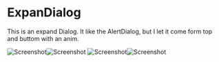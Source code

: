 # ExpanDialog
This is an expand Dialog. It like the AlertDialog, but I let it come form top and buttom with an anim. 


![Screenshot](https://github.com/XandyWang/ExpandDialog/raw/master/screenshot/1.png)![Screenshot](https://github.com/XandyWang/ExpandDialog/raw/master/screenshot/2.png)
![Screenshot](https://github.com/XandyWang/ExpandDialog/raw/master/screenshot/3.png)![Screenshot](https://github.com/XandyWang/ExpandDialog/raw/master/screenshot/4.png)
